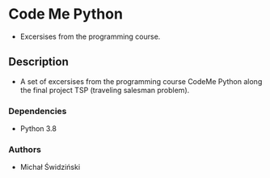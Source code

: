 # Code Me Python
- Excersises from the programming course.
## Description
- A set of excersises from the programming course CodeMe Python along the final project TSP (traveling salesman problem).
### Dependencies
- Python 3.8
### Authors
- Michał Świdziński